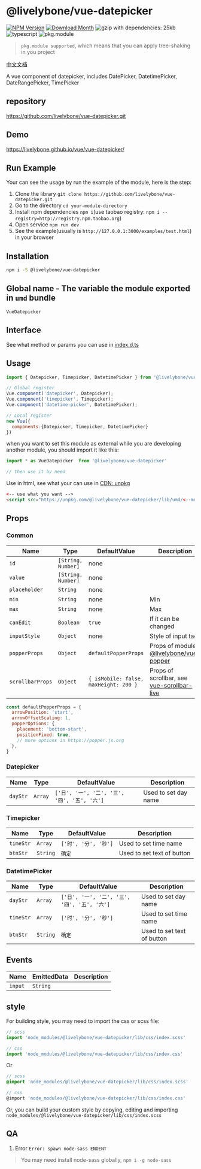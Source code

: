 # @livelybone/vue-datepicker
[![NPM Version](http://img.shields.io/npm/v/@livelybone/vue-datepicker.svg?style=flat-square)](https://www.npmjs.com/package/@livelybone/vue-datepicker)
[![Download Month](http://img.shields.io/npm/dm/@livelybone/vue-datepicker.svg?style=flat-square)](https://www.npmjs.com/package/@livelybone/vue-datepicker)
![gzip with dependencies: 25kb](https://img.shields.io/badge/gzip--with--dependencies-25kb-brightgreen.svg "gzip with dependencies: 25kb")
![typescript](https://img.shields.io/badge/typescript-supported-blue.svg "typescript")
![pkg.module](https://img.shields.io/badge/pkg.module-supported-blue.svg "pkg.module")

> `pkg.module supported`, which means that you can apply tree-shaking in you project

[中文文档](./README-CN.md)

A vue component of datepicker, includes DatePicker, DatetimePicker, DateRangePicker, TimePicker

## repository
https://github.com/livelybone/vue-datepicker.git

## Demo
https://livelybone.github.io/vue/vue-datepicker/

## Run Example
Your can see the usage by run the example of the module, here is the step:

1. Clone the library `git clone https://github.com/livelybone/vue-datepicker.git`
2. Go to the directory `cd your-module-directory`
3. Install npm dependencies `npm i`(use taobao registry: `npm i --registry=http://registry.npm.taobao.org`)
4. Open service `npm run dev`
5. See the example(usually is `http://127.0.0.1:3000/examples/test.html`) in your browser

## Installation
```bash
npm i -S @livelybone/vue-datepicker
```

## Global name - The variable the module exported in `umd` bundle
`VueDatepicker`

## Interface
See what method or params you can use in [index.d.ts](./index.d.ts)

## Usage
```js
import { Datepicker, Timepicker, DatetimePicker } from '@livelybone/vue-datepicker';

// Global register
Vue.component('datepicker', Datepicker);
Vue.component('timepicker', Timepicker);
Vue.component('datetime-picker', DatetimePicker);

// Local register
new Vue({
  components:{Datepicker, Timepicker, DatetimePicker}
})
```

when you want to set this module as external while you are developing another module, you should import it like this:
```js
import * as VueDatepicker  from '@livelybone/vue-datepicker'

// then use it by need
```

Use in html, see what your can use in [CDN: unpkg](https://unpkg.com/@livelybone/vue-datepicker/lib/umd/)
```html
<-- use what you want -->
<script src="https://unpkg.com/@livelybone/vue-datepicker/lib/umd/<--module-->.js"></script>
```

## Props

### Common
| Name                      | Type                                      | DefaultValue                                 | Description  |
| ------------------------- | ----------------------------------------- | -------------------------------------------- | ------------ |
| `id`                      | `[String, Number]`                        | none                                         |  |
| `value`                   | `[String, Number]`                        | none                                         |  |
| `placeholder`             | `String`                                  | none                                         |  |
| `min`                     | `String`                                  | none                                         | Min |
| `max`                     | `String`                                  | none                                         | Max |
| `canEdit`                 | `Boolean`                                 | `true`                                       | If it can be changed |
| `inputStyle`              | `Object`                                  | none                                         | Style of input tag |
| `popperProps`             | `Object`                                  | `defaultPopperProps`                         | Props of module [@livelybone/vue-popper](https://github.com/livelybone/vue-popper) |
| `scrollbarProps`          | `Object`                                  | `{ isMobile: false, maxHeight: 200 }`        | Props of scrollbar, see [vue-scrollbar-live](https://github.com/livelybone/vue-scrollbar-live) |

```js
const defaultPopperProps = {
  arrowPosition: 'start',
  arrowOffsetScaling: 1,
  popperOptions: {
    placement: 'bottom-start',
    positionFixed: true,
    // more options in https://popper.js.org
  },
}
```

### Datepicker
| Name          | Type         | DefaultValue                                 | Description  |
| ------------- | ------------ | -------------------------------------------- | ------------ |
| `dayStr`      | `Array`      | `['日', '一', '二', '三', '四', '五', '六']`   | Used to set day name |

### Timepicker
| Name              | Type                   | DefaultValue                                 | Description  |
| ----------------- | ---------------------- | -------------------------------------------- | ------------ |
| `timeStr`         | `Array`                | `['时', '分', '秒']`                          | Used to set time name |
| `btnStr`          | `String`               | `确定`                                        | Used to set text of button |

### DatetimePicker
| Name              | Type                   | DefaultValue                                 | Description  |
| ----------------- | ---------------------- | -------------------------------------------- | ------------ |
| `dayStr`          | `Array`                | `['日', '一', '二', '三', '四', '五', '六']`   | Used to set day name |
| `timeStr`         | `Array`                | `['时', '分', '秒']`                          | Used to set time name |
| `btnStr`          | `String`               | `确定`                                        | Used to set text of button |

## Events
| Name                  | EmittedData           | Description                                       |
| --------------------- | --------------------- | ------------------------------------------------- |
| `input`               | `String`              | |

## style
For building style, you may need to import the css or scss file:
```js
// scss
import 'node_modules/@livelybone/vue-datepicker/lib/css/index.scss'

// css
import 'node_modules/@livelybone/vue-datepicker/lib/css/index.css'
```
Or
```scss
// scss
@import 'node_modules/@livelybone/vue-datepicker/lib/css/index.scss'

// css
@import 'node_modules/@livelybone/vue-datepicker/lib/css/index.css'
```

Or, you can build your custom style by copying, editing and importing `node_modules/@livelybone/vue-datepicker/lib/css/index.scss`

## QA

1. Error `Error: spawn node-sass ENOENT`

> You may need install node-sass globally, `npm i -g node-sass`
